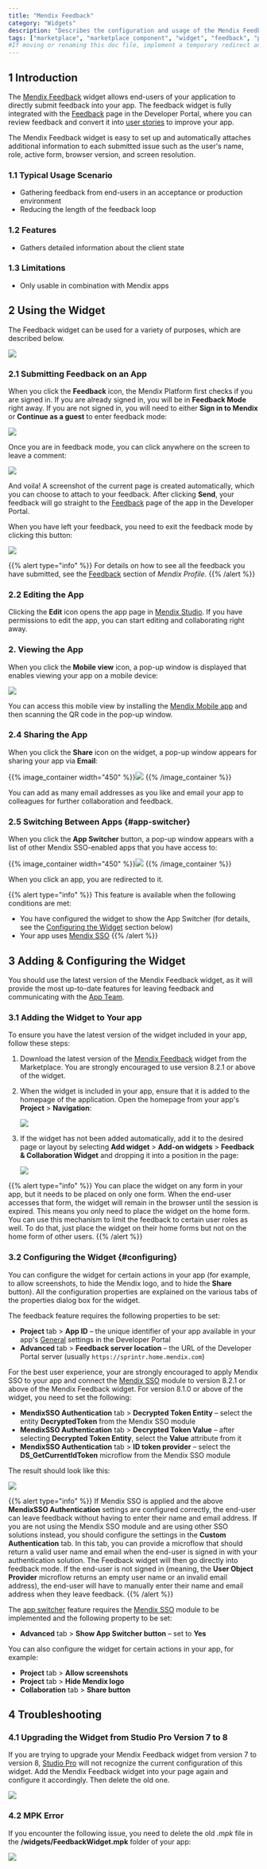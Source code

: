 ```yaml
---
title: "Mendix Feedback"
category: "Widgets"
description: "Describes the configuration and usage of the Mendix Feedback widget, which is available in the Mendix Marketplace."
tags: ["marketplace", "marketplace component", "widget", "feedback", "platform support"]
#If moving or renaming this doc file, implement a temporary redirect and let the respective team know they should update the URL in the product. See Mapping to Products for more details.
---
```


## 1 Introduction

The [Mendix Feedback](https://appstore.home.mendix.com/link/app/199/) widget allows end-users of your application to directly submit feedback into your app. The feedback widget is fully integrated with the [Feedback](/developerportal/collaborate/feedback) page in the Developer Portal, where you can review feedback and convert it into [user stories](/developerportal/collaborate/stories) to improve your app.

The Mendix Feedback widget is easy to set up and automatically attaches additional information to each submitted issue such as the user's name, role, active form, browser version, and screen resolution.

### 1.1 Typical Usage Scenario

* Gathering feedback from end-users in an acceptance or production environment
* Reducing the length of the feedback loop

### 1.2  Features

* Gathers detailed information about the client state
  
### 1.3 Limitations

* Only usable in combination with Mendix apps

## 2 Using the Widget

The Feedback widget can be used for a variety of purposes, which are described below.

![](attachments/feedback/widget.png)

### 2.1 Submitting Feedback on an App

When you click the **Feedback** icon, the Mendix Platform first checks if you are signed in. If you are already signed in, you will be in **Feedback Mode** right away. If you are not signed in, you will need to either **Sign in to Mendix** or **Continue as a guest** to enter feedback mode:

![](attachments/feedback/feedback-mode.png)

Once you are in feedback mode, you can click anywhere on the screen to leave a comment:

![](attachments/feedback/add-comment.png)

And voila! A screenshot of the current page is created automatically, which you can choose to attach to your feedback. After clicking **Send**, your feedback will go straight to the [Feedback](/developerportal/collaborate/feedback) page of the app in the Developer Portal.

When you have left your feedback, you need to exit the feedback mode by clicking this button:

![](attachments/feedback/exit.png)

{{% alert type="info" %}}
For details on how to see all the feedback you have submitted, see the [Feedback](/developerportal/mendix-profile/#feedback) section of *Mendix Profile*.
{{% /alert %}}

### 2.2 Editing the App

Clicking the **Edit** icon opens the app page in [Mendix Studio](/studio/). If you have permissions to edit the app, you can start editing and collaborating right away.

### 2. Viewing the App

When you click the **Mobile view**  icon, a pop-up window is displayed that enables viewing your app on a mobile device:

![](attachments/feedback/view-app.png)

You can access this mobile view by installing the [Mendix Mobile app](https://play.google.com/store/apps/details?id=com.mendix.SprintrMobile) and then scanning the QR code in the pop-up window. 

### 2.4 Sharing the App

When you click the **Share** icon on the widget, a pop-up window appears for sharing your app via **Email**:

{{% image_container width="450" %}}![](attachments/feedback/share.png)
{{% /image_container %}}

You can add as many email addresses as you like and email your app to colleagues for further collaboration and feedback.

### 2.5 Switching Between Apps {#app-switcher}

When you click the **App Switcher** button, a pop-up window appears with a list of other Mendix SSO-enabled apps that you have access to:

{{% image_container width="450" %}}![](attachments/feedback/app-switcher.png)
{{% /image_container %}}

When you click an app, you are redirected to it.

{{% alert type="info" %}}
This feature is available when the following conditions are met:<br />

* You have configured the widget to show the App Switcher (for details, see the [Configuring the Widget](#configuring) section below)<br />
* Your app uses [Mendix SSO](/developerportal/deploy/mendix-sso)
{{% /alert %}}

## 3 Adding & Configuring the Widget

You should use the latest version of the Mendix Feedback widget, as it will provide the most up-to-date features for leaving feedback and communicating with the [App Team](/developerportal/collaborate/team).

### 3.1 Adding the Widget to Your app

To ensure you have the latest version of the widget included in your app, follow these steps:

1.  Download the latest version of the [Mendix Feedback](https://appstore.home.mendix.com/link/app/199/) widget from the Marketplace. You are strongly encouraged to use version 8.2.1 or above of the widget.
2.  When the widget is included in your app, ensure that it is added to the homepage of the application. Open the homepage from your app's **Project** > **Navigation**:

	![](attachments/feedback/show-page.png)

3.  If the widget has not been added automatically, add it to the desired page or layout by selecting **Add widget** > **Add-on widgets** > **Feedback & Collaboration Widget** and dropping it into a position in the page:

	![](attachments/feedback/feedback-collaboration-widget.png)

{{% alert type="info" %}}
You can place the widget on any form in your app, but it needs to be placed on only one form. When the end-user accesses that form, the widget will remain in the browser until the session is expired. This means you only need to place the widget on the home form. You can use this mechanism to limit the feedback to certain user roles as well. To do that, just place the widget on their home forms but not on the home form of other users.
{{% /alert %}}

### 3.2 Configuring the Widget {#configuring}

You can configure the widget for certain actions in your app (for example, to allow screenshots, to hide the Mendix logo, and to hide the **Share** button). All the configuration properties are explained on the various tabs of the properties dialog box for the widget.

The feedback feature requires the following properties to be set:

* **Project** tab > **App ID** – the unique identifier of your app available in your app's [General](/developerportal/settings/general-settings) settings in the Developer Portal
* **Advanced** tab > **Feedback server location** – the URL of the Developer Portal server (usually `https://sprintr.home.mendix.com`)

For the best user experience, your are strongly encouraged to apply Mendix SSO to your app and connect the [Mendix SSO](/appstore/modules/mendix-sso) module to version 8.2.1 or above of the Mendix Feedback widget. For version 8.1.0 or above of the widget, you need to set the following:

*  **MendixSSO Authentication** tab > **Decrypted Token Entity** – select the entity **DecryptedToken** from the Mendix SSO module
*  **MendixSSO Authentication** tab > **Decrypted Token Value** – after selecting **Decrypted Token Entity**, select the **Value** attribute from it
*  **MendixSSO Authentication** tab > **ID token provider** – select the **DS_GetCurrentIdToken** microflow from the Mendix SSO module

The result should look like this:

![](attachments/feedback/authentication.jpg)

{{% alert type="info" %}}
If Mendix SSO is applied and the above **MendixSSO Authentication** settings are configured correctly, the end-user can leave feedback without having to enter their name and email address. If you are not using the Mendix SSO module and are using other SSO solutions instead, you should configure the settings in the **Custom Authentication** tab. In this tab, you can provide a microflow that should return a valid user name and email when the end-user is signed in with your authentication solution. The Feedback widget will then go directly into feedback mode. If the end-user is not signed in (meaning, the **User Object Provider** microflow returns an empty user name or an invalid email address), the end-user will have to manually enter their name and email address when they leave feedback.
{{% /alert %}}

The [app switcher](#app-switcher) feature requires the [Mendix SSO](/appstore/modules/mendix-sso) module to be implemented and the following property to be set:

* **Advanced** tab > **Show App Switcher button** – set to **Yes**

You can also configure the widget for certain actions in your app, for example:

* **Project** tab > **Allow screenshots**
* **Project** tab > **Hide Mendix logo**
* **Collaboration** tab > **Share button**

## 4 Troubleshooting

### 4.1 Upgrading the Widget from Studio Pro Version 7 to 8

If you are trying to upgrade your Mendix Feedback widget from version 7 to version 8, [Studio Pro](/refguide/) will not recognize the current configuration of this widget. Add the Mendix Feedback widget into your page again and configure it accordingly. Then delete the old one.

![](attachments/feedback/cannot-recognize-the-old-version.png)

### 4.2 MPK Error

If you encounter the following issue, you need to delete the old *.mpk* file in the **/widgets/FeedbackWidget.mpk**  folder of your app:

![](attachments/feedback/remove-feedbackwidget-mpk.png)

